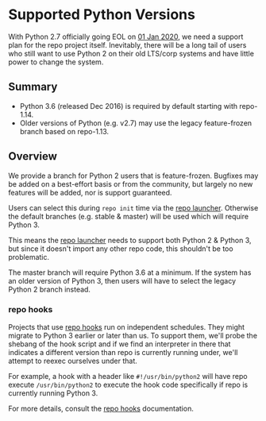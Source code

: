 # Supported Python Versions

With Python 2.7 officially going EOL on [01 Jan 2020](https://pythonclock.org/),
we need a support plan for the repo project itself.
Inevitably, there will be a long tail of users who still want to use Python 2 on
their old LTS/corp systems and have little power to change the system.

## Summary

* Python 3.6 (released Dec 2016) is required by default starting with repo-1.14.
* Older versions of Python (e.g. v2.7) may use the legacy feature-frozen branch
  based on repo-1.13.

## Overview

We provide a branch for Python 2 users that is feature-frozen.
Bugfixes may be added on a best-effort basis or from the community, but largely
no new features will be added, nor is support guaranteed.

Users can select this during `repo init` time via the [repo launcher].
Otherwise the default branches (e.g. stable & master) will be used which will
require Python 3.

This means the [repo launcher] needs to support both Python 2 & Python 3, but
since it doesn't import any other repo code, this shouldn't be too problematic.

The master branch will require Python 3.6 at a minimum.
If the system has an older version of Python 3, then users will have to select
the legacy Python 2 branch instead.

### repo hooks

Projects that use [repo hooks] run on independent schedules.
They might migrate to Python 3 earlier or later than us.
To support them, we'll probe the shebang of the hook script and if we find an
interpreter in there that indicates a different version than repo is currently
running under, we'll attempt to reexec ourselves under that.

For example, a hook with a header like `#!/usr/bin/python2` will have repo
execute `/usr/bin/python2` to execute the hook code specifically if repo is
currently running Python 3.

For more details, consult the [repo hooks] documentation.


[repo hooks]: ./repo-hooks.md
[repo launcher]: ../repo
